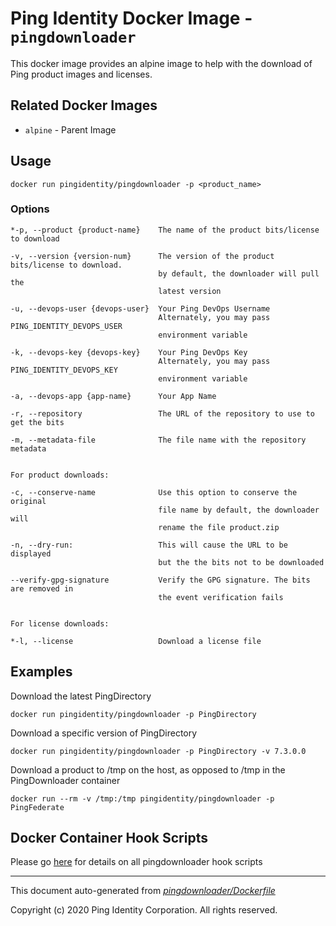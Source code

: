 
# Ping Identity Docker Image - `pingdownloader`

This docker image provides an alpine image to help with the download of
Ping product images and licenses.

## Related Docker Images
- `alpine` - Parent Image

## Usage
```shell
docker run pingidentity/pingdownloader -p <product_name>
```
### Options
```shell
*-p, --product {product-name}    The name of the product bits/license to download
   
-v, --version {version-num}      The version of the product bits/license to download.
                                 by default, the downloader will pull the 
                                 latest version

-u, --devops-user {devops-user}  Your Ping DevOps Username
                                 Alternately, you may pass PING_IDENTITY_DEVOPS_USER
                                 environment variable

-k, --devops-key {devops-key}    Your Ping DevOps Key
                                 Alternately, you may pass PING_IDENTITY_DEVOPS_KEY
                                 environment variable

-a, --devops-app {app-name}      Your App Name

-r, --repository                 The URL of the repository to use to get the bits

-m, --metadata-file              The file name with the repository metadata


For product downloads:

-c, --conserve-name              Use this option to conserve the original 
                                 file name by default, the downloader will
                                 rename the file product.zip

-n, --dry-run:                   This will cause the URL to be displayed 
                                 but the the bits not to be downloaded

--verify-gpg-signature           Verify the GPG signature. The bits are removed in
                                 the event verification fails


For license downloads:

*-l, --license                   Download a license file

```
## Examples
Download the latest PingDirectory
```
docker run pingidentity/pingdownloader -p PingDirectory
```

Download a specific version of PingDirectory
```
docker run pingidentity/pingdownloader -p PingDirectory -v 7.3.0.0
```

Download a product to /tmp on the host, as opposed to /tmp in the PingDownloader container
```
docker run --rm -v /tmp:/tmp pingidentity/pingdownloader -p PingFederate
```
## Docker Container Hook Scripts
Please go [here](https://github.com/pingidentity/pingidentity-devops-getting-started/tree/master/docs/docker-images/pingdownloader/hooks/README.md) for details on all pingdownloader hook scripts

---
This document auto-generated from _[pingdownloader/Dockerfile](https://github.com/pingidentity/pingidentity-docker-builds/blob/master/pingdownloader/Dockerfile)_

Copyright (c) 2020 Ping Identity Corporation. All rights reserved.
